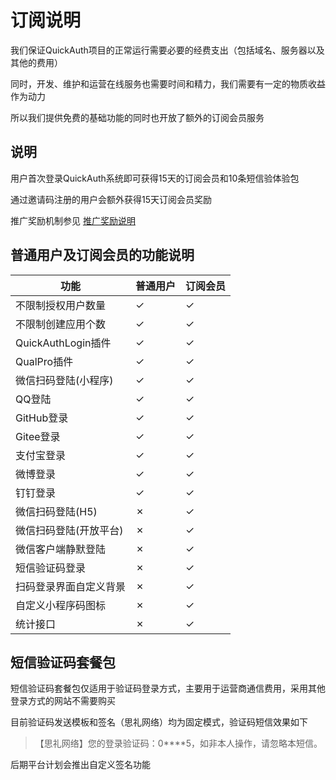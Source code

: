 # 订阅说明

我们保证QuickAuth项目的正常运行需要必要的经费支出（包括域名、服务器以及其他的费用）

同时，开发、维护和运营在线服务也需要时间和精力，我们需要有一定的物质收益作为动力

所以我们提供免费的基础功能的同时也开放了额外的订阅会员服务

## 说明

用户首次登录QuickAuth系统即可获得15天的订阅会员和10条短信验体验包

通过邀请码注册的用户会额外获得15天订阅会员奖励

推广奖励机制参见 [推广奖励说明](/invite)

## 普通用户及订阅会员的功能说明

| 功能                         | 普通用户 | 订阅会员 |
| ---------------------------- | -------- | -------- |
| 不限制授权用户数量             | &check;  | &check;   |
| 不限制创建应用个数             | &check;  | &check;   |
| QuickAuthLogin插件            | &check;  | &check;   |
| QualPro插件                   | &check;  | &check;   |
| 微信扫码登陆(小程序)           | &check;  | &check;   |
| QQ登陆                       | &check;   | &check;   |
| GitHub登录                   | &check;   | &check;   |
| Gitee登录                    | &check;   | &check;   |
| 支付宝登录                    | &check;   | &check;   |
| 微博登录                     | &check;    | &check;   |
| 钉钉登录                     | &check;    | &check;  |
| 微信扫码登陆(H5)             | &cross;    | &check;   |
| 微信扫码登陆(开放平台)        | &cross;   | &check;   |
| 微信客户端静默登陆            | &cross;   | &check;   |
| 短信验证码登录                | &cross;   | &check;   |
| 扫码登录界面自定义背景         | &cross;   | &check;   |
| 自定义小程序码图标            | &cross;   | &check;   |
| 统计接口                     | &cross;   | &check;   |

## 短信验证码套餐包

短信验证码套餐包仅适用于验证码登录方式，主要用于运营商通信费用，采用其他登录方式的网站不需要购买

目前验证码发送模板和签名（思礼网络）均为固定模式，验证码短信效果如下

> 【思礼网络】您的登录验证码：0****5，如非本人操作，请忽略本短信。

后期平台计划会推出自定义签名功能
